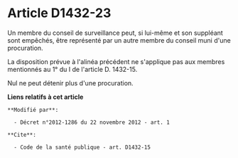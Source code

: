 # Article D1432-23

Un membre du conseil de surveillance peut, si lui-même et son suppléant sont empêchés, être représenté par un autre membre du
conseil muni d'une procuration. 

La disposition prévue à l'alinéa précédent ne s'applique pas aux membres mentionnés au 1° du I de l'article D. 1432-15. 

Nul ne peut détenir plus d'une procuration.

**Liens relatifs à cet article**

	**Modifié par**:

	  - Décret n°2012-1286 du 22 novembre 2012 - art. 1

	**Cite**:

	  - Code de la santé publique - art. D1432-15

